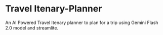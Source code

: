 # Travel Itenary-Planner
An AI Powered Travel Itenary planner to plan for a trip using Gemini Flash 2.0 model and streamlite.
